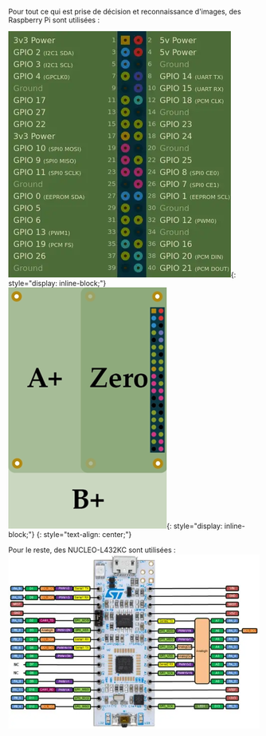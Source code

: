 [order]:       # (1)
[title]:       # (Cartes utilisées)
[description]: # (Toutes les cartes utilisées pour le projet)

Pour tout ce qui est prise de décision et reconnaissance d'images, des Raspberry Pi sont utilisées :

![GPIO Raspberry Pi](/static/images/boards/GPIO.webp){: style="display: inline-block;"}
![Tailles Raspberry Pi](/static/images/boards/RPI.webp){: style="display: inline-block;"}
{: style="text-align: center;"}

Pour le reste, des NUCLEO-L432KC sont utilisées :
![NUCLEO-L432KC](/static/images/boards/L432KC.webp)
